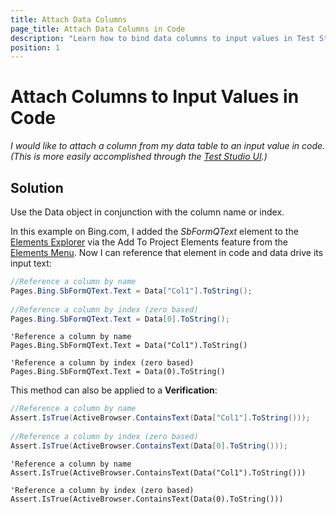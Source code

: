 ```yaml
---
title: Attach Data Columns
page_title: Attach Data Columns in Code
description: "Learn how to bind data columns to input values in Test Studio coded tests. This article explains how to use the Data object to reference columns by name or index in C# and VB.NET, enabling data-driven input and verification."
position: 1
---
```

# Attach Columns to Input Values in Code 

*I would like to attach a column from my data table to an input value in code. (This is more easily accomplished through the <a href="/features/data-driven-testing/attach-columns-input-values" target="_blank">Test Studio UI</a>.)*

## Solution 

Use the Data object in conjunction with the column name or index.

In this example on Bing.com, I added the *SbFormQText* element to the <a href="/features/elements-explorer/overview" target="_blank">Elements Explorer</a> via the Add To Project Elements feature from the <a href="/features/elements-menu/overview" target="_blank">Elements Menu</a>. Now I can reference that element in code and data drive its input text:

```C#
//Reference a column by name
Pages.Bing.SbFormQText.Text = Data["Col1"].ToString();
  
//Reference a column by index (zero based)
Pages.Bing.SbFormQText.Text = Data[0].ToString();
```
```VB
'Reference a column by name
Pages.Bing.SbFormQText.Text = Data("Col1").ToString()
 
'Reference a column by index (zero based)
Pages.Bing.SbFormQText.Text = Data(0).ToString()
```

This method can also be applied to a **Verification**:

```C#
//Reference a column by name
Assert.IsTrue(ActiveBrowser.ContainsText(Data["Col1"].ToString()));
  
//Reference a column by index (zero based)
Assert.IsTrue(ActiveBrowser.ContainsText(Data[0].ToString()));
```
```VB
'Reference a column by name
Assert.IsTrue(ActiveBrowser.ContainsText(Data("Col1").ToString()))
 
'Reference a column by index (zero based)
Assert.IsTrue(ActiveBrowser.ContainsText(Data(0).ToString()))
```
